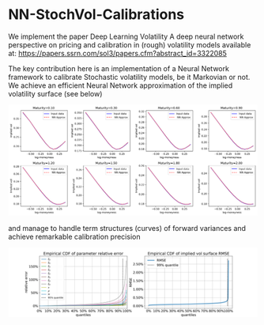 # NN-StochVol-Calibrations
We implement the paper Deep Learning Volatility A deep neural network perspective on pricing and calibration in (rough) volatility models available at: https://papers.ssrn.com/sol3/papers.cfm?abstract_id=3322085

The key contribution here is an implementation of a Neural Network framework to calibrate Stochastic volatility models, be it Markovian or not. We achieve an efficient Neural Network approximation of the implied volatility surface (see below)

<img src="NNGeneratedSmiles.png" width="1000"> 

and manage to handle term structures (curves) of forward variances and achieve remarkable calibration precision

<img src="rBergomiTermStructureErrorCDF.png" width="1000"> 

